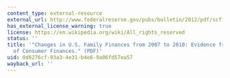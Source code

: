 ```yaml
---
content_type: external-resource
external_url: http://www.federalreserve.gov/pubs/bulletin/2012/pdf/scf12.pdf
has_external_license_warning: true
license: https://en.wikipedia.org/wiki/All_rights_reserved
status: ''
title: '"Changes in U.S. Family Finances from 2007 to 2010: Evidence from the Survey
  of Consumer Finances." (PDF)'
uid: 0d6276cf-93a3-4e31-b4e6-9a06fd57ea57
wayback_url: ''
---
```

